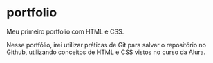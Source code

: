 # portfolio
Meu primeiro portfolio com HTML e CSS.

Nesse portfólio, irei  utilizar práticas de Git para salvar o repositório no Github, utilizando conceitos de HTML e CSS vistos no curso da Alura.
